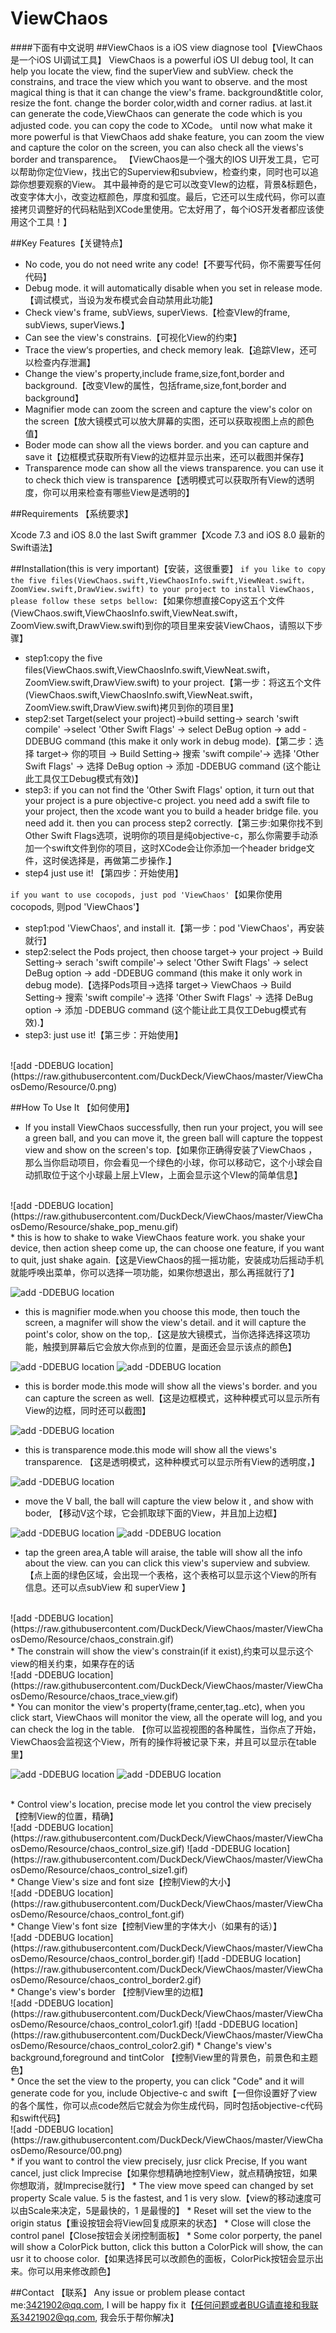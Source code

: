 ViewChaos
===
####下面有中文说明
##ViewChaos is a iOS view diagnose tool【ViewChaos是一个iOS UI调试工具】
ViewChaos is a powerful iOS UI debug tool, It can help you locate the view, find the superView and subView. check the constrains, and trace the view which you want to observe. and the most magical thing is that it can change the view's frame. background&title color, resize the font. change the border color,width and corner radius. at last.it can generate the code,ViewChaos can generate the code which is you adjusted code. you can copy the code to XCode。  until now what make it more powerful is that ViewChaos add shake feature, you can zoom the view and capture the color on the screen, you can also check all the views's border and transparence。 
【ViewChaos是一个强大的IOS UI开发工具，它可以帮助你定位View，找出它的Superview和subview，检查约束，同时也可以追踪你想要观察的View。 其中最神奇的是它可以改变VIew的边框，背景&标题色，改变字体大小，改变边框颜色，厚度和弧度。最后，它还可以生成代码，你可以直接拷贝调整好的代码粘贴到XCode里使用。它太好用了，每个iOS开发者都应该使用这个工具！】



##Key Features【关键特点】
* No code, you do not need write any code!【不要写代码，你不需要写任何代码】
* Debug mode. it will automatically disable when you set in release mode.【调试模式，当设为发布模式会自动禁用此功能】
* Check view's frame, subViews, superViews.【检查VIew的frame, subViews, superViews.】
* Can see the view's constrains.【可视化View的约束】
* Trace the view‘s properties, and check memory leak.【追踪VIew，还可以检查内存泄漏】
* Change the view's property,include frame,size,font,border and background.【改变VIew的属性，包括frame,size,font,border and background】
* Magnifier mode can zoom the screen and capture the view's color on the screen【放大镜模式可以放大屏幕的实图，还可以获取视图上点的颜色值】
* Boder mode can show all the views border. and you can capture and save it【边框模式获取所有View的边框并显示出来，还可以截图并保存】
* Transparence mode can show all the views transparence. you can use it to check thich view is transparence【透明模式可以获取所有View的透明度，你可以用来检查有哪些View是透明的】


##Requirements 【系统要求】

Xcode 7.3 and iOS 8.0 the last Swift grammer【Xcode 7.3 and iOS 8.0 最新的Swift语法】

##Installation(this is very important)【安装，这很重要】
`if you like to copy the five files(ViewChaos.swift,ViewChaosInfo.swift,ViewNeat.swift，ZoomView.swift,DrawView.swift) to your project to install ViewChaos, please follow these setps bellow:`【如果你想直接Copy这五个文件(ViewChaos.swift,ViewChaosInfo.swift,ViewNeat.swift，ZoomView.swift,DrawView.swift)到你的项目里来安装ViewChaos，请照以下步骤】
* step1:copy the five files(ViewChaos.swift,ViewChaosInfo.swift,ViewNeat.swift，ZoomView.swift,DrawView.swift) to your project.【第一步：将这五个文件(ViewChaos.swift,ViewChaosInfo.swift,ViewNeat.swift，ZoomView.swift,DrawView.swift)拷贝到你的项目里】
* step2:set Target(select your project)->build setting-> search 'swift compile' ->select 'Other Swift Flags' -> select DeBug option -> add -DDEBUG command (this make it only work in debug mode).【第二步：选择 target-> 你的项目 -> Build Setting-> 搜索 'swift compile'-> 选择 'Other Swift Flags' -> 选择 DeBug option -> 添加 -DDEBUG command (这个能让此工具仅工Debug模式有效)】
* step3: if you can not find the 'Other Swift Flags' option, it turn out that your project is a pure objective-c project. you need add a swift file to your project, then the xcode want you to build a header bridge file. you need add it. then you can process step2 correctly.【第三步:如果你找不到Other Swift Flags选项，说明你的项目是纯objective-c，那么你需要手动添加一个swift文件到你的项目，这时XCode会让你添加一个header bridge文件，这时侯选择是，再做第二步操作.】
* step4 just use it! 【第四步：开始使用】

`if you want to use cocopods, just pod 'ViewChaos'`【如果你使用cocopods, 则pod 'ViewChaos'】
* step1:pod 'ViewChaos', and install it.【第一步：pod 'ViewChaos'，再安装就行】
* step2:select the Pods project, then choose target-> your project -> Build Setting-> serach 'swift compile'-> select 'Other Swift Flags' -> select DeBug option -> add -DDEBUG command (this make it only work in debug mode).【选择Pods项目->选择 target-> ViewChaos -> Build Setting-> 搜索 'swift compile'-> 选择 'Other Swift Flags' -> 选择 DeBug option -> 添加 -DDEBUG command (这个能让此工具仅工Debug模式有效).】
* step3: just use it!【第三步：开始使用】
<br>
![add -DDEBUG location](https://raw.githubusercontent.com/DuckDeck/ViewChaos/master/ViewChaosDemo/Resource/0.png)  

##How To Use It 【如何使用】
* If you install ViewChaos successfully, then run your project, you will see a green ball, and you can move it, the green ball will capture the toppest view and show on the screen's top.【如果你正确得安装了ViewChaos ，那么当你启动项目，你会看见一个绿色的小球，你可以移动它，这个小球会自动抓取位于这个小球最上层上VIew，上面会显示这个VIew的简单信息】
<br>
![add -DDEBUG location](https://raw.githubusercontent.com/DuckDeck/ViewChaos/master/ViewChaosDemo/Resource/shake_pop_menu.gif)
<br>
* this is how to shake to wake ViewChaos feature work. you shake your device, then action sheep come up, the can choose one feature, if you want to quit, just shake again.【这是ViewChaos的摇一摇功能，安装成功后摇动手机就能呼唤出菜单，你可以选择一项功能，如果你想退出，那么再摇就行了】


![add -DDEBUG location](https://raw.githubusercontent.com/DuckDeck/ViewChaos/master/ViewChaosDemo/Resource/chaos_zoom.gif)
<br>
* this is magnifier mode.when you choose this mode, then touch the screen, a magnifer will show the view's detail. and it will capture the point's color, show on the top,.【这是放大镜模式，当你选择选择这项功能，触摸到屏幕后它会放大你点到的位置，是面还会显示该点的颜色】

![add -DDEBUG location](https://raw.githubusercontent.com/DuckDeck/ViewChaos/master/ViewChaosDemo/Resource/chaos_border_1.gif)
![add -DDEBUG location](https://raw.githubusercontent.com/DuckDeck/ViewChaos/master/ViewChaosDemo/Resource/chaos_border_2.gif)
* this is border mode.this mode will show all the views's border. and you can capture the screen as well.【这是边框模式，这种种模式可以显示所有View的边框，同时还可以截图】

![add -DDEBUG location](https://raw.githubusercontent.com/DuckDeck/ViewChaos/master/ViewChaosDemo/Resource/chaos_alpha.gif)
* this is transparence mode.this mode will show all the views's transparence. 【这是透明模式，这种种模式可以显示所有View的透明度，】




![add -DDEBUG location](https://raw.githubusercontent.com/DuckDeck/ViewChaos/master/ViewChaosDemo/Resource/chaos_ball_move.gif)
* move the V ball, the ball will capture the view below it , and show with boder, 【移动V这个球，它会抓取球下面的View，并且加上边框】

![add -DDEBUG location](https://raw.githubusercontent.com/DuckDeck/ViewChaos/master/ViewChaosDemo/Resource/chaos_view_level1.gif)
![add -DDEBUG location](https://raw.githubusercontent.com/DuckDeck/ViewChaos/master/ViewChaosDemo/Resource/chaos_view_level2.gif)
* tap the green area,A table will araise, the table will show all the info about the view. can you can click this view's superview and subview.【点上面的绿色区域，会出现一个表格，这个表格可以显示这个View的所有信息。还可以点subView 和 superView 】


<br>
![add -DDEBUG location](https://raw.githubusercontent.com/DuckDeck/ViewChaos/master/ViewChaosDemo/Resource/chaos_constrain.gif)
<br>
* The constrain will show the view's constrain(if it exist),约束可以显示这个view的相关约束，如果存在的话
<br>
![add -DDEBUG location](https://raw.githubusercontent.com/DuckDeck/ViewChaos/master/ViewChaosDemo/Resource/chaos_trace_view.gif)
<br>
* You can monitor the view's property(frame,center,tag..etc), when you click start, ViewChaos will monitor the view, all the operate will log, and you can check the log in the table. 【你可以监视视图的各种属性，当你点了开始，ViewChaos会监视这个View，所有的操作将被记录下来，并且可以显示在table里】
<br>

![add -DDEBUG location](https://raw.githubusercontent.com/DuckDeck/ViewChaos/master/ViewChaosDemo/Resource/chaos_control_move.gif)
![add -DDEBUG location](https://raw.githubusercontent.com/DuckDeck/ViewChaos/master/ViewChaosDemo/Resource/chaos_control_move2.gif)

<br>
* Control view's location, precise mode let you control the view precisely【控制View的位置，精确】
<br>
![add -DDEBUG location](https://raw.githubusercontent.com/DuckDeck/ViewChaos/master/ViewChaosDemo/Resource/chaos_control_size.gif)
![add -DDEBUG location](https://raw.githubusercontent.com/DuckDeck/ViewChaos/master/ViewChaosDemo/Resource/chaos_control_size1.gif)
<br>
* Change View's size and font size【控制View的大小】
<br>
![add -DDEBUG location](https://raw.githubusercontent.com/DuckDeck/ViewChaos/master/ViewChaosDemo/Resource/chaos_control_font.gif)
<br>
* Change View's font size【控制View里的字体大小（如果有的话）】
<br>
![add -DDEBUG location](https://raw.githubusercontent.com/DuckDeck/ViewChaos/master/ViewChaosDemo/Resource/chaos_control_border.gif)
![add -DDEBUG location](https://raw.githubusercontent.com/DuckDeck/ViewChaos/master/ViewChaosDemo/Resource/chaos_control_border2.gif)
<br>
* Change's view's border 【控制View里的边框】
<br>
![add -DDEBUG location](https://raw.githubusercontent.com/DuckDeck/ViewChaos/master/ViewChaosDemo/Resource/chaos_control_color1.gif)
![add -DDEBUG location](https://raw.githubusercontent.com/DuckDeck/ViewChaos/master/ViewChaosDemo/Resource/chaos_control_color2.gif)
* Change's view's background,foreground and tintColor 【控制View里的背景色，前景色和主题色】
<br>
* Once the set the view to the property, you can click "Code" and it will generate code for you, include Objective-c and swift【一但你设置好了view的各个属性，你可以点code然后它就会为你生成代码，同时包括objective-c代码和swift代码】
<br>
![add -DDEBUG location](https://raw.githubusercontent.com/DuckDeck/ViewChaos/master/ViewChaosDemo/Resource/00.png)
<br>
* if you want to control the view precisely, jusr click Precise, If you want cancel, just click Imprecise【如果你想精确地控制View，就点精确按钮，如果你想取消，就Imprecise就行】
* The view move speed can changed by set property Scale value. 5 is the fastest, and 1 is very slow.【view的移动速度可以由Scale来决定，5是最快的，1 是最慢的】
* Reset will set the view to the origin status【重设按钮会将View回复成原来的状态】
* Close will close the control panel【Close按钮会关闭控制面板】
* Some color porperty, the panel will show a ColorPick button, click this button a ColorPick will show, the can usr it to choose color.【如果选择民可以改颜色的面板，ColorPick按钮会显示出来。你可以用来修改颜色】


##Contact 【联系】
Any issue or problem please contact me:3421902@qq.com, I will be happy fix it【任何问题或者BUG请直接和我联系3421902@qq.com, 我会乐于帮你解决】
